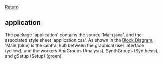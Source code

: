 [Return](Structure.md)
## application ##
The package 'application' contains the source 'Main.java', and the associated style sheet 'application.css'. As shown in the [Block Diagram](img/block.png), 'Main'(blue) is the central hub between the graphical user interface (yellow), and the workers AnaGroups (Analysis), SynthGroups (Synthesis), and gSetup (Setup) (green).
